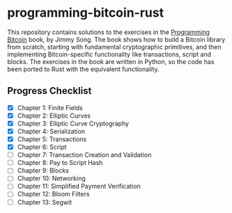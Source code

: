 # programming-bitcoin-rust
This repository contains solutions to the exercises in the [Programming Bitcoin](https://www.amazon.com/Programming-Bitcoin-Learn-Program-Scratch/dp/1492031496) book, by Jimmy Song. The book shows how to build a Bitcoin library from scratch, starting with fundamental cryptographic primitives, and then implementing Bitcoin-specific functionality like transactions, script and blocks. The exercises in the book are written in Python, so the code has been ported to Rust with the equivalent functionality.

## Progress Checklist
- [x] Chapter 1: Finite Fields
- [x] Chapter 2: Elliptic Curves
- [x] Chapter 3: Elliptic Curve Cryptography
- [x] Chapter 4: Serialization
- [x] Chapter 5: Transactions
- [x] Chapter 6: Script
- [ ] Chapter 7: Transaction Creation and Validation
- [ ] Chapter 8: Pay to Script Hash
- [ ] Chapter 9: Blocks
- [ ] Chapter 10: Networking
- [ ] Chapter 11: Simplified Payment Verification
- [ ] Chapter 12: Bloom Filters
- [ ] Chapter 13: Segwit

